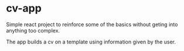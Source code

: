 # cv-app

Simple react project to reinforce some of the basics without geting into anything too complex. 

The app builds a cv on a template using information given by the user.